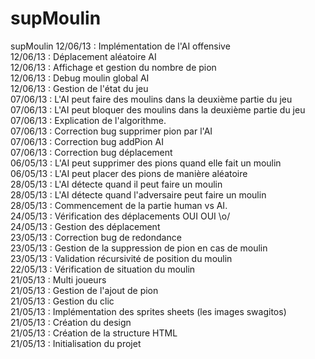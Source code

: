 supMoulin
=========

supMoulin
12/06/13 : Implémentation de l'AI offensive<br/>
12/06/13 : Déplacement aléatoire AI<br/>
12/06/13 : Affichage et gestion du nombre de pion<br/>
12/06/13 : Debug moulin global AI<br/>
12/06/13 : Gestion de l'état du jeu<br/>
07/06/13 : L'AI peut faire des moulins dans la deuxième partie du jeu <br/>
07/06/13 : L'AI peut bloquer des moulins dans la deuxième partie du jeu<br/>
07/06/13 : Explication de l'algorithme.<br/>
07/06/13 : Correction bug supprimer pion par l'AI<br/>
07/06/13 : Correction bug addPion AI<br/>
07/06/13 : Correction bug déplacement<br/>
06/05/13 : L'AI peut supprimer des pions quand elle fait un moulin<br/>
06/05/13 : L'AI peut placer des pions de manière aléatoire<br/>
28/05/13 : L'AI détecte quand il peut faire un moulin<br/>
28/05/13 : L'AI détecte quand l'adversaire peut faire un moulin<br/>
28/05/13 : Commencement de la partie human vs AI. <br/>
24/05/13 : Vérification des déplacements OUI OUI \o/<br/>
24/05/13 : Gestion des déplacement<br/>
23/05/13 : Correction bug de redondance<br/>
23/05/13 : Gestion de la suppression de pion en cas de moulin<br/>
23/05/13 : Validation récursivité de position du moulin<br/>
22/05/13 : Vérification de situation du moulin<br/>
21/05/13 : Multi joueurs<br/>
21/05/13 : Gestion de l'ajout de pion<br/>
21/05/13 : Gestion du clic<br/>
21/05/13 : Implémentation des sprites sheets (les images swagitos)<br/>
21/05/13 : Création du design<br/>
21/05/13 : Création de la structure HTML<br/>
21/05/13 : Initialisation du projet<br/>